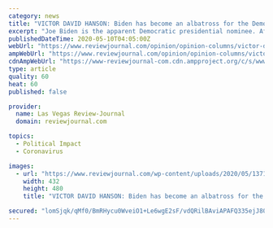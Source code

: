 ```yaml
---
category: news
title: "VICTOR DAVID HANSON: Biden has become an albatross for the Democrats"
excerpt: "Joe Biden is the apparent Democratic presidential nominee. After all, he had a seemingly insurmountable lead in delegates going into the rescheduled August convention in the postponed Democratic primary race."
publishedDateTime: 2020-05-10T04:05:00Z
webUrl: "https://www.reviewjournal.com/opinion/opinion-columns/victor-davis-hanson/victor-david-hanson-biden-has-become-an-albatross-for-the-democrats-2025000/"
ampWebUrl: "https://www.reviewjournal.com/opinion/opinion-columns/victor-davis-hanson/victor-david-hanson-biden-has-become-an-albatross-for-the-democrats-2025000/amp/"
cdnAmpWebUrl: "https://www-reviewjournal-com.cdn.ampproject.org/c/s/www.reviewjournal.com/opinion/opinion-columns/victor-davis-hanson/victor-david-hanson-biden-has-become-an-albatross-for-the-democrats-2025000/amp/"
type: article
quality: 60
heat: 60
published: false

provider:
  name: Las Vegas Review-Journal
  domain: reviewjournal.com

topics:
  - Political Impact
  - Coronavirus

images:
  - url: "https://www.reviewjournal.com/wp-content/uploads/2020/05/13714748_web1_biden4.jpg?w=432"
    width: 432
    height: 480
    title: "VICTOR DAVID HANSON: Biden has become an albatross for the Democrats"

secured: "lomSjqk/qMf0/BmRHycu0WveiO1+Le6wgE2sF/vdQRilBAviAPAFQ335ejJ80s220OQ0jKl6SZLBUtDoqWHqVejHAahwG71CHofuLjtcpWiAenQEGOi82c/E5pcNbAhULNw2IDOfVES94SV1+i4Em/hxiK5qlV/VduxytGpjgThCJ86QkmSJJWsrUtmUqk6Og/Pryc9eblJBFxwAy4cHG1I7jiW/57cBZd6P8bJNkFYqQL6RBff30Rhx8AeXtAD/HIgAMLnVESoUgJ1zam7bBOEAuw3kSOCR4OfVEAJgzhyexN1aSP0qa2bTzE2KqWLO;+HHo6Lxfd5xNqMGEbwewAg=="
---
```


